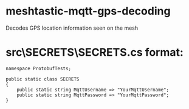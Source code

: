 # meshtastic-mqtt-gps-decoding
Decodes GPS location information seen on the mesh

# src\SECRETS\SECRETS.cs format:
```
namespace ProtobufTests;

public static class SECRETS
{
    public static string MqttUsername => "YourMqttUsername";
    public static string MqttPassword => "YourMqttPassword";
}
```

